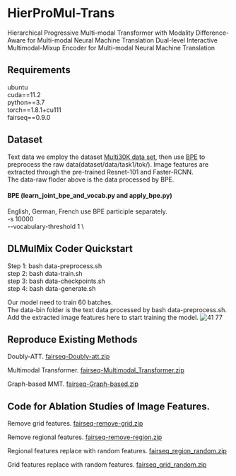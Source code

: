 # HierProMul-Trans
Hierarchical Progressive Multi-modal Transformer with Modality Difference-Aware for Multi-modal Neural Machine Translation
 Dual-level Interactive Multimodal-Mixup Encoder for Multi-modal Neural Machine Translation
## Requirements
ubuntu  
cuda==11.2  
python==3.7  
torch==1.8.1+cu111  
fairseq==0.9.0  

## Dataset
Text data we employ the dataset [Multi30K data set](http://www.statmt.org/wmt18/multimodal-task.html), then use [BPE](https://github.com/rsennrich/subword-nmt) to preprocess the raw data(dataset/data/task1/tok/). Image features are extracted through the pre-trained Resnet-101 and Faster-RCNN.  
The data-raw floder above is the data processed by BPE.
#### BPE (learn_joint_bpe_and_vocab.py and apply_bpe.py)
English, German, French use BPE participle separately.   
-s 10000  \
--vocabulary-threshold 1 \
## DLMulMix Coder Quickstart
Step 1: bash data-preprocess.sh  
step 2: bash data-train.sh  
step 3: bash data-checkpoints.sh  
step 4: bash data-generate.sh  

Our model need to train 60 batches.  
The data-bin folder is the text data processed by bash data-preprocess.sh. Add the extracted image features here to start training the model.
![41 77](https://user-images.githubusercontent.com/90311581/138554952-face46fd-12e3-4cfb-ba3a-e9babd046777.jpg)

## Reproduce Existing Methods  
Doubly-ATT. [fairseq-Doubly-att.zip](https://github.com/DLMulMix/DLMulMix/files/7895802/fairseq-Doubly-att.zip)  

Multimodal Transformer. 
[fairseq-Multimodal_Transformer.zip](https://github.com/DLMulMix/DLMulMix/files/7895817/fairseq-Multimodal_Transformer.zip)

Graph-based MMT. [fairseq-Graph-based.zip](https://github.com/DLMulMix/DLMulMix/files/7895821/fairseq-Graph-based.zip)

## Code for Ablation Studies of Image Features.
Remove grid features. [fairseq-remove-grid.zip](https://github.com/DLMulMix/DLMulMix/files/7895863/fairseq-remove-grid.zip)  

Remove regional features. [fairseq-remove-region.zip](https://github.com/DLMulMix/DLMulMix/files/7895869/fairseq-remove-region.zip)

Regional features replace with random features. [fairseq_region_random.zip](https://github.com/DLMulMix/DLMulMix/files/7895871/fairseq_region_random.zip)

Grid features replace with random features. 
[fairseq_grid_random.zip](https://github.com/DLMulMix/DLMulMix/files/7895878/fairseq_grid_random.zip)




